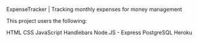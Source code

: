 
ExpenseTracker | Tracking monthly expenses for money management

This project users the following:

HTML
CSS
JavaScript
Handlebars
Node.JS - Express
PostgreSQL
Heroku

